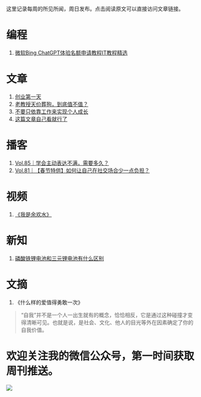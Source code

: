 这里记录每周的所见所闻，周日发布。点击阅读原文可以直接访问文章链接。

# 编程

1.  [微软Bing ChatGPT体验名额申请教程IT教程精选](https://juejin.cn/post/7197666704435265597)

# 文章

1. [创业第一天](https://mp.weixin.qq.com/s/9VSBqVV_imfGpRFpQP6xrA)
2. [老教授天价葬狗，到底值不值？](https://mp.weixin.qq.com/s/hm_-GBV2tBM_XaxLfqzu2g)
3. [不要只依靠工作来实现个人成长](https://mp.weixin.qq.com/s/7vZ9Wu_qH-XItpO9yZrKxw)
4. [这篇文章自己看就行了](https://mp.weixin.qq.com/s/Az8svrU-qk78AkXp3nCs1A)

# 播客

1. [Vol.85｜学会主动表达不满，需要多久？](https://www.xiaoyuzhoufm.com/episode/63edf5e3e99bdef7d3d86f2e?s=eyJ1IjogIjVlN2ZlY2MyMWJmYmJjM2RhZDgzNmNjNCJ9)
2. [Vol.81｜【春节特供】如何让自己在社交场合少一点负担？](https://www.xiaoyuzhoufm.com/episode/63ca9710531dadd2b16d4321?s=eyJ1IjogIjVlN2ZlY2MyMWJmYmJjM2RhZDgzNmNjNCJ9)

# 视频

1. [《我是余欢水》](https://baike.baidu.com/item/%E6%88%91%E6%98%AF%E4%BD%99%E6%AC%A2%E6%B0%B4/23481949)

# 新知

1. [磷酸铁锂电池和三元锂电池有什么区别](https://zhuanlan.zhihu.com/p/97566636)

# 文摘
1. 《什么样的爱值得勇敢一次》
> “自我”并不是一个人一出生就有的概念，恰恰相反，它是通过这种碰撞才变得清晰可见。也就是说，是社会、文化、他人的目光等外在因素确定了你的自我价值。

# 欢迎关注我的微信公众号，第一时间获取周刊推送。

![](https://files.catbox.moe/s0g0p6.png)
